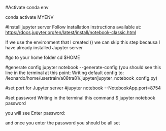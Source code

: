 #Activate conda env

conda activate MYENV

#Install jupyter server 
Follow installation instructions available at: 
https://docs.jupyter.org/en/latest/install/notebook-classic.html

If we use the environment that I created () we can skip this step becausa I have already
installed Jupyter server

#go to your home folder
cd $HOME

#generate config
jupyter notebook --generate-config
(you should see this line in the terminal at this point: Writing default config to: /leonardo/home/usertrain/a08tra81/.jupyter/jupyter_notebook_config.py)

#set port for Jupyter server
#jupyter notebook --NotebookApp.port=8754

#set password
Writing in the terminal this command
$ jupyter notebook password

you will see 
Enter password:

and once you enter the password you should be all set
